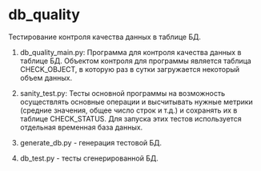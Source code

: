 # db_quality
Тестирование контроля качества данных в таблице БД.

1. db_quality_main.py: Программа для контроля качества данных в таблице БД.
Объектом контроля для программы является таблица CHECK_OBJECT, в которую раз в сутки
загружается некоторый объем данных.

2. sanity_test.py: Тесты основной программы на возможность осуществлять основные операции и высчитывать нужные метрики (средние значения, общее число строк и т.д.) и сохранять их в таблице CHECK_STATUS. Для запуска этих тестов используется отдельная временная база данных.

3. generate_db.py - генерация тестовой БД.

4. db_test.py - тесты сгенерированной БД.
